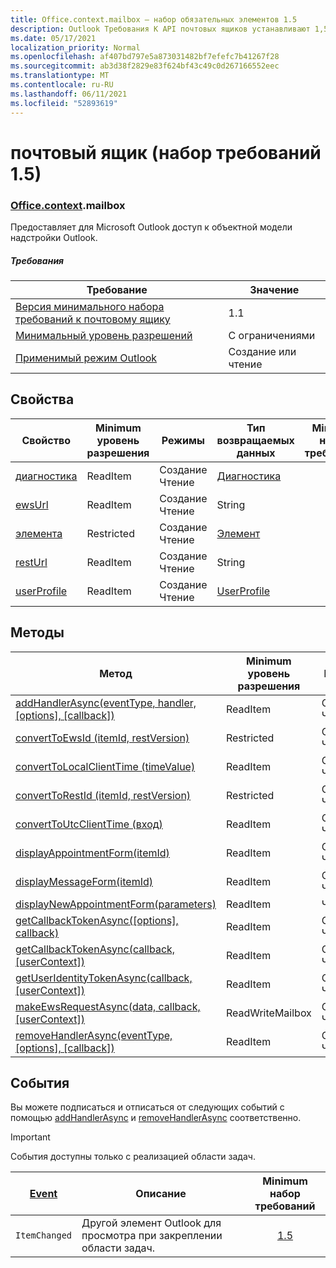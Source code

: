 ```yaml
---
title: Office.context.mailbox — набор обязательных элементов 1.5
description: Outlook Требования К API почтовых ящиков устанавливают 1,5 версии объектной модели почтовых ящиков.
ms.date: 05/17/2021
localization_priority: Normal
ms.openlocfilehash: af407bd797e5a873031482bf7efefc7b41267f28
ms.sourcegitcommit: ab3d38f2829e83f624bf43c49c0d267166552eec
ms.translationtype: MT
ms.contentlocale: ru-RU
ms.lasthandoff: 06/11/2021
ms.locfileid: "52893619"
---
```

# <a name="mailbox-requirement-set-15"></a>почтовый ящик (набор требований 1.5)

### <a name="officecontextmailbox"></a>[Office](office.md)[.context](office.context.md).mailbox

Предоставляет для Microsoft Outlook доступ к объектной модели надстройки Outlook.

##### <a name="requirements"></a>Требования

|Требование| Значение|
|---|---|
|[Версия минимального набора требований к почтовому ящику](../../requirement-sets/outlook-api-requirement-sets.md)| 1.1|
|[Минимальный уровень разрешений](../../../outlook/understanding-outlook-add-in-permissions.md)| С ограничениями|
|[Применимый режим Outlook](../../../outlook/outlook-add-ins-overview.md#extension-points)| Создание или чтение|

## <a name="properties"></a>Свойства

| Свойство | Minimum<br>уровень разрешения | Режимы | Тип возвращаемых данных | Minimum<br>набор требований |
|---|---|---|---|:---:|
| [диагностика](/javascript/api/outlook/office.mailbox?view=outlook-js-1.5&preserve-view=true#diagnostics) | ReadItem | Создание<br>Чтение | [Диагностика](/javascript/api/outlook/office.diagnostics?view=outlook-js-1.5&preserve-view=true) | [1.1](../requirement-set-1.1/outlook-requirement-set-1.1.md) |
| [ewsUrl](/javascript/api/outlook/office.mailbox?view=outlook-js-1.5&preserve-view=true#ewsurl) | ReadItem | Создание<br>Чтение | String | [1.1](../requirement-set-1.1/outlook-requirement-set-1.1.md) |
| [элемента](office.context.mailbox.item.md) | Restricted | Создание<br>Чтение | [Элемент](/javascript/api/outlook/office.item?view=outlook-js-1.5&preserve-view=true) | [1.1](../requirement-set-1.1/outlook-requirement-set-1.1.md) |
| [restUrl](/javascript/api/outlook/office.mailbox?view=outlook-js-1.5&preserve-view=true#resturl) | ReadItem | Создание<br>Чтение | String | [1.5](../requirement-set-1.5/outlook-requirement-set-1.5.md) |
| [userProfile](/javascript/api/outlook/office.mailbox?view=outlook-js-1.5&preserve-view=true#userprofile) | ReadItem | Создание<br>Чтение | [UserProfile](/javascript/api/outlook/office.userprofile?view=outlook-js-1.5&preserve-view=true) | [1.1](../requirement-set-1.1/outlook-requirement-set-1.1.md) |

## <a name="methods"></a>Методы

| Метод | Minimum<br>уровень разрешения | Режимы | Minimum<br>набор требований |
|---|---|---|:---:|
| [addHandlerAsync(eventType, handler, [options], [callback])](/javascript/api/outlook/office.mailbox?view=outlook-js-1.5&preserve-view=true#addhandlerasync-eventtype--handler--options--callback-) | ReadItem | Создание<br>Чтение | [1.5](../requirement-set-1.5/outlook-requirement-set-1.5.md) |
| [convertToEwsId (itemId, restVersion)](/javascript/api/outlook/office.mailbox?view=outlook-js-1.5&preserve-view=true#converttoewsid-itemid--restversion-) | Restricted | Создание<br>Чтение | [1.3](../requirement-set-1.3/outlook-requirement-set-1.3.md) |
| [convertToLocalClientTime (timeValue)](/javascript/api/outlook/office.mailbox?view=outlook-js-1.5&preserve-view=true#converttolocalclienttime-timevalue-) | ReadItem | Создание<br>Чтение | [1.1](../requirement-set-1.1/outlook-requirement-set-1.1.md) |
| [convertToRestId (itemId, restVersion)](/javascript/api/outlook/office.mailbox?view=outlook-js-1.5&preserve-view=true#converttorestid-itemid--restversion-) | Restricted | Создание<br>Чтение | [1.3](../requirement-set-1.3/outlook-requirement-set-1.3.md) |
| [convertToUtcClientTime (вход)](/javascript/api/outlook/office.mailbox?view=outlook-js-1.5&preserve-view=true#converttoutcclienttime-input-) | ReadItem | Создание<br>Чтение | [1.1](../requirement-set-1.1/outlook-requirement-set-1.1.md) |
| [displayAppointmentForm(itemId)](/javascript/api/outlook/office.mailbox?view=outlook-js-1.5&preserve-view=true#displayappointmentform-itemid-) | ReadItem | Создание<br>Чтение | [1.1](../requirement-set-1.1/outlook-requirement-set-1.1.md) |
| [displayMessageForm(itemId)](/javascript/api/outlook/office.mailbox?view=outlook-js-1.5&preserve-view=true#displaymessageform-itemid-) | ReadItem | Создание<br>Чтение | [1.1](../requirement-set-1.1/outlook-requirement-set-1.1.md) |
| [displayNewAppointmentForm(parameters)](/javascript/api/outlook/office.mailbox?view=outlook-js-1.5&preserve-view=true#displaynewappointmentform-parameters-) | ReadItem | Чтение | [1.1](../requirement-set-1.1/outlook-requirement-set-1.1.md) |
| [getCallbackTokenAsync([options], callback)](/javascript/api/outlook/office.mailbox?view=outlook-js-1.5&preserve-view=true#getcallbacktokenasync-options--callback-) | ReadItem | Создание<br>Чтение | [1.5](../requirement-set-1.5/outlook-requirement-set-1.5.md) |
| [getCallbackTokenAsync(callback, [userContext])](/javascript/api/outlook/office.mailbox?view=outlook-js-1.5&preserve-view=true#getcallbacktokenasync-callback--usercontext-) | ReadItem | Создание<br>Чтение | [1.3](../requirement-set-1.3/outlook-requirement-set-1.3.md)<br>[1.1](../requirement-set-1.1/outlook-requirement-set-1.1.md) |
| [getUserIdentityTokenAsync(callback, [userContext])](/javascript/api/outlook/office.mailbox?view=outlook-js-1.5&preserve-view=true#getuseridentitytokenasync-callback--usercontext-) | ReadItem | Создание<br>Чтение | [1.1](../requirement-set-1.1/outlook-requirement-set-1.1.md) |
| [makeEwsRequestAsync(data, callback, [userContext])](/javascript/api/outlook/office.mailbox?view=outlook-js-1.5&preserve-view=true#makeewsrequestasync-data--callback--usercontext-) | ReadWriteMailbox | Создание<br>Чтение | [1.1](../requirement-set-1.1/outlook-requirement-set-1.1.md) |
| [removeHandlerAsync(eventType, [options], [callback])](/javascript/api/outlook/office.mailbox?view=outlook-js-1.5&preserve-view=true#removehandlerasync-eventtype--options--callback-) | ReadItem | Создание<br>Чтение | [1.5](../requirement-set-1.5/outlook-requirement-set-1.5.md) |

## <a name="events"></a>События

Вы можете подписаться и отписаться от следующих событий с помощью [addHandlerAsync](/javascript/api/outlook/office.mailbox?view=outlook-js-1.5&preserve-view=true#addhandlerasync-eventtype--handler--options--callback-) и [removeHandlerAsync](/javascript/api/outlook/office.mailbox?view=outlook-js-1.5&preserve-view=true#removehandlerasync-eventtype--options--callback-) соответственно.

> [!IMPORTANT]
> События доступны только с реализацией области задач.

| [Event](/javascript/api/office/office.eventtype) | Описание | Minimum<br>набор требований |
|---|---|:---:|
|`ItemChanged`| Другой элемент Outlook для просмотра при закреплении области задач. | [1.5](../requirement-set-1.5/outlook-requirement-set-1.5.md) |
